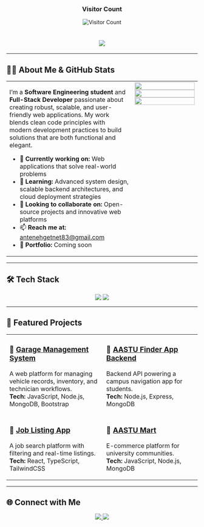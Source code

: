 <div align="center"> 
  <h3>Visitor Count </h3>
  <img src="https://profile-counter.deno.dev/:anteneh83:/count.svg" alt="Visitor Count" />
</div>

<!--<div align="center">
  <img src="https://komarev.com/ghpvc/?username=anteneh83&style=for-the-badge" alt="Profile Views Badge"/>
</div>
<br>
-->

<h1 align="center">
  <img src="https://readme-typing-svg.herokuapp.com/?font=Inter&size=40&center=true&vCenter=true&width=850&height=70&color=4C9AFF&duration=4000&lines=Hello+World!+🌍;+I'm+Anteneh+Getnet!;Full+Stack+Developer+%7C+Software+Engineer;Clean+Code+Advocate+%7C+Tech+Explorer" />
</h1>

---

## 👨‍💻 About Me & GitHub Stats

<div align="center">
<table>
<tr>
<td width="450" valign="top">

I’m a **Software Engineering student** and **Full-Stack Developer** passionate about creating robust, scalable, and user-friendly web applications. My work blends clean code principles with modern development practices to build solutions that are both functional and elegant.

- 🔭 **Currently working on:** Web applications that solve real-world problems  
- 🌱 **Learning:** Advanced system design, scalable backend architectures, and cloud deployment strategies  
- 🤝 **Looking to collaborate on:** Open-source projects and innovative web platforms  
- 📫 **Reach me at:** [antenehgetnet83@gmail.com](mailto:antenehgetnet83@gmail.com)  
- 💼 **Portfolio:** Coming soon

</td>

<td width="450" valign="top">

<div align="center">
  <img width="100%" src="https://github-readme-stats.vercel.app/api?username=anteneh83&theme=transparent&count_private=true&show_icons=true&rank_icon=github&locale=en" />
  <img width="100%" src="https://github-readme-streak-stats.herokuapp.com/?user=anteneh83&theme=transparent&count_private=true&border_radius=10" />
  <img width="100%" src="https://github-readme-stats.vercel.app/api/top-langs?username=anteneh83&theme=transparent&layout=donut&hide=css&langs_count=8&border_radius=10&show_icons=true&locale=en" />
</div>

</td>
</tr>
</table>
</div>

---

## 🛠 Tech Stack

<p align="center">
  <img src="https://skillicons.dev/icons?i=react,nextjs,ts,js,nodejs,express,mongodb,java,python,php" />
  <img src="https://skillicons.dev/icons?i=html,css,tailwind,git,postman,figma,redux" />
</p>

---

## 🚀 Featured Projects

<div align="center">
<table>
<tr>

<td width="300" valign="top">

### 📌 [Garage Management System](https://github.com/anteneh83/Garage_Managment_System)  
A web platform for managing vehicle records, inventory, and technician workflows.  
**Tech:** JavaScript, Node.js, MongoDB, Bootstrap

</td>

<td width="300" valign="top">

### 📌 [AASTU Finder App Backend](https://github.com/anteneh83/AASTU_Finder_App_Backend)  
Backend API powering a campus navigation app for students.  
**Tech:** Node.js, Express, MongoDB

</td>

</tr>

<tr>

<td width="300" valign="top">

### 📌 [Job Listing App](https://github.com/anteneh83/job-listing-app)  
A job search platform with filtering and real-time listings.  
**Tech:** React, TypeScript, TailwindCSS

</td>

<td width="300" valign="top">

### 📌 [AASTU Mart](https://github.com/anteneh83/AASTU_Mart)  
E-commerce platform for university communities.  
**Tech:** JavaScript, Node.js, MongoDB

</td>

</tr>
</table>
</div>

---

## 🌐 Connect with Me
<p align="center">
  <a href="mailto:antenehgetnet83@gmail.com">
    <img src="https://img.shields.io/badge/Email-333333?style=for-the-badge&logo=gmail&logoColor=red" />
  </a>
  <a href="https://linkedin.com/in/antig74">
    <img src="https://img.shields.io/badge/LinkedIn-0077B5?style=for-the-badge&logo=linkedin&logoColor=white" />
  </a>
</p>
